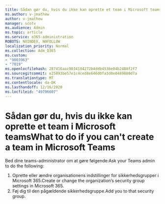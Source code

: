 ```yaml
---
title: Sådan gør du, hvis du ikke kan oprette et team i Microsoft teams
ms.author: v-jmathew
author: v-jmathew
manager: scotv
ms.audience: Admin
ms.topic: article
ms.service: o365-administration
ROBOTS: NOINDEX, NOFOLLOW
localization_priority: Normal
ms.collection: Adm_O365
ms.custom:
- "9003963"
- "7019"
ms.openlocfilehash: 287416aac9034104272b4ddb453be04b2488f2f7
ms.sourcegitcommit: e25893be57e1c4ced8e646d0fa3d0e8489880d7a
ms.translationtype: MT
ms.contentlocale: da-DK
ms.lasthandoff: 12/16/2020
ms.locfileid: "49706607"
---
```

# <a name="what-to-do-if-you-cant-create-a-team-in-microsoft-teams"></a><span data-ttu-id="9f793-102">Sådan gør du, hvis du ikke kan oprette et team i Microsoft teams</span><span class="sxs-lookup"><span data-stu-id="9f793-102">What to do if you can't create a team in Microsoft Teams</span></span>

<span data-ttu-id="9f793-103">Bed dine teams-administrator om at gøre følgende:</span><span class="sxs-lookup"><span data-stu-id="9f793-103">Ask your Teams admin to do the following:</span></span>

1. <span data-ttu-id="9f793-104">Oprette eller ændre organisationens indstillinger for sikkerhedsgrupper i Microsoft 365.</span><span class="sxs-lookup"><span data-stu-id="9f793-104">Create or change the organization’s security group settings in Microsoft 365.</span></span>
2. <span data-ttu-id="9f793-105">Føj dig til den pågældende sikkerhedsgruppe.</span><span class="sxs-lookup"><span data-stu-id="9f793-105">Add you to that security group.</span></span>
